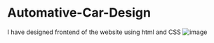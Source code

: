 # Automative-Car-Design
I have designed frontend of the website using html and CSS
![image](https://user-images.githubusercontent.com/68031934/130053019-d032f7b4-50f5-4d16-afaa-898d5c7fb912.png)
